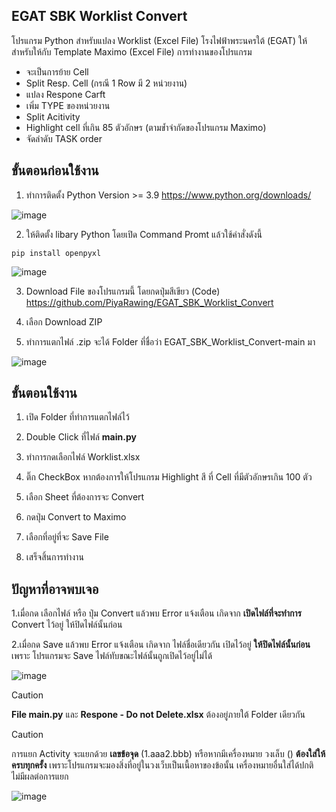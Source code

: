 ## EGAT SBK Worklist Convert
โปรแกรม Python สำหรับแปลง Worklist (Excel File) โรงไฟฟ้าพระนครใต้ (EGAT) ให้สำหรับให้กับ Template Maximo (Excel File)
การทำงานของโปรแกรม 
- จะเป็นการย้าย Cell
- Split Resp. Cell (กรณี 1 Row มี 2 หน่วยงาน)
- แปลง Respone Carft
- เพิ่ม TYPE ของหน่วยงาน
- Split Acitivity
- Highlight cell ที่เกิน 85 ตัวอักษร (ตามข้ำจำกัดของโปรแกรม Maximo)
- จัดลำดับ TASK order

## ขั้นตอนก่อนใช้งาน

1. ทำการติดตั้ง Python Version >= 3.9 https://www.python.org/downloads/

![image](https://github.com/user-attachments/assets/1f4ea6fd-9728-4a36-8a73-09e5e978a6bc)

2. ให้ติดตั้ง libary Python โดยเปิด Command Promt แล้วใช้คำสั่งดังนี้

```
pip install openpyxl
```
![image](https://github.com/user-attachments/assets/c218fdc6-8ede-4434-9ccb-6622f54ed635)
  
3. Download File ของโปรแกรมนี้ โดยกดปุ่มสีเขียว (Code) https://github.com/PiyaRawing/EGAT_SBK_Worklist_Convert

4. เลือก Download ZIP
 
5. ทำการแตกไฟล์ .zip จะได้ Folder ที่ชื่อว่า EGAT_SBK_Worklist_Convert-main มา

![image](https://github.com/user-attachments/assets/11a4eed2-36da-499b-bfcc-c775408c0d9c)

## ขั้นตอนใช้งาน
1. เปิด Folder ที่ทำการแตกไฟล์ไว้ 
 
2. Double Click ที่ไฟล์ **main.py**

3. ทำการกดเลือกไฟล์ Worklist.xlsx

4. ติ๊ก CheckBox หากต้องการให้โปรแกรม Highlight สี ที่ Cell ที่มีตัวอักษรเกิน 100 ตัว

5. เลือก Sheet ที่ต้องการจะ Convert

6. กดปุ่ม Convert to Maximo

7. เลือกที่อยู่ที่จะ Save File

8. เสร็จสิ้นการทำงาน

## ปัญหาที่อาจพบเจอ
1.เมื่อกด เลือกไฟล์ หรือ ปุ่ม Convert แล้วพบ Error แจ้งเตือน เกิดจาก **เปิดไฟล์ที่จะทำการ** Convert ไว้อยู่ ให้ปิดไฟล์นั้นก่อน

2.เมื่อกด Save แล้วพบ Error แจ้งเตือน เกิดจาก ไฟล์ชื่อเดียวกัน เปิดไว้อยู่ **ให้ปิดไฟล์นั้นก่อน** เพราะ โปรแกรมจะ Save ไฟล์ทับขณะไฟล์นั้นถูกเปิดไว้อยู่ไม่ได้

![image](https://github.com/user-attachments/assets/2e66d0bb-17a0-416f-9a6c-1a2fdc32235c)
 
> [!CAUTION]
> **File main.py** และ **Respone - Do not Delete.xlsx** ต้องอยู่ภายใต้ Folder เดียวกัน

> [!CAUTION]
> การแยก Activity จะแยกด้วย **เลขข้อจุด** (1.aaa2.bbb) หรือหากมีเครื่องหมาย วงเล็บ () **ต้องใส่ให้ครบทุกครั้ง** เพราะโปรแกรมจะมองสิ่งที่อยู่ในวงเว็บเป็นเนื้อหาของข้อนั้น เครื่องหมายอื่นใส่ได้ปกติไม่มีผลต่อการแยก
 
![image](https://github.com/user-attachments/assets/b66c8e6d-de17-4987-b149-4b3580b6a4e5)
